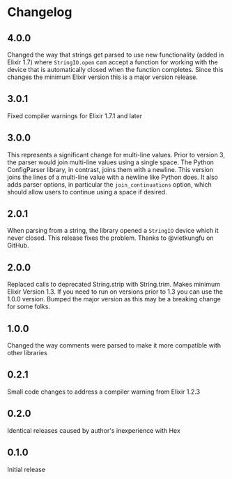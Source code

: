 # Changelog

## 4.0.0

Changed the way that strings get parsed to use new functionality
(added in Elixir 1.7) where `StringIO.open` can accept a function for working
with the device that is automatically closed when the function completes. Since
this changes the minimum Elixir version this is a major version release.

## 3.0.1

Fixed compiler warnings for Elixir 1.7.1 and later

## 3.0.0

This represents a significant change for multi-line values.  Prior to
version 3, the parser would join multi-line values using a single space.  The
Python ConfigParser library, in contrast, joins them with a newline.  This
version joins the lines of a multi-line value with a newline like Python does.
It also adds parser options, in particular the `join_continuations` option,
which should allow users to continue using a space if desired.

## 2.0.1

When parsing from a string, the library opened a `StringIO` device which
it never closed.  This release fixes the problem.  Thanks to @vietkungfu on
GitHub.

## 2.0.0

Replaced calls to deprecated String.strip with String.trim.  Makes
minimum Elixir Version 1.3.  If you need to run on versions prior to 1.3 you
can use the 1.0.0 version.  Bumped the major version as this may be a breaking
change for some folks.

## 1.0.0

Changed the way comments were parsed to make it more compatible with
other libraries

## 0.2.1

Small code changes to address a compiler warning from Elixir 1.2.3

## 0.2.0

Identical releases caused by author's inexperience with Hex

## 0.1.0

Initial release
